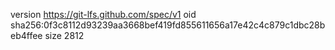 version https://git-lfs.github.com/spec/v1
oid sha256:0f3c8112d93239aa3668bef419fd855611656a17e42c4c879c1dbc28beb4ffee
size 2812
